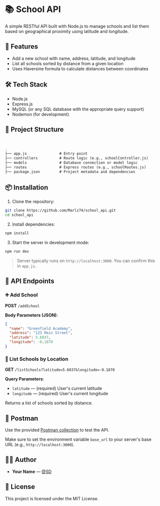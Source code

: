 # 📚 School API

A simple RESTful API built with Node.js to manage schools and list them based on geographical proximity using latitude and longitude.

## 🚀 Features

- Add a new school with name, address, latitude, and longitude
- List all schools sorted by distance from a given location
- Uses Haversine formula to calculate distances between coordinates

## 🛠️ Tech Stack

- Node.js
- Express.js
- MySQL (or any SQL database with the appropriate query support)
- Nodemon (for development)

## 📁 Project Structure

```markdown


.
├── app.js               # Entry point
├── controllers          # Route logic (e.g., schoolController.js)
├── models               # Database connection or model logic
├── routes               # Express routes (e.g., schoolRoutes.js)
├── package.json         # Project metadata and dependencies

````

## 📦 Installation

1. Clone the repository:

```bash
git clone https://github.com/Marlz74/school_api.git
cd school_api
````

2. Install dependencies:

```bash
npm install
```

3. Start the server in development mode:

```bash
npm run dev
```

> Server typically runs on `http://localhost:3000`. You can confirm this in `app.js`.

## 🧪 API Endpoints

### ➕ Add School

**POST** `/addSchool`

**Body Parameters (JSON)**:

```json
{
  "name": "Greenfield Academy",
  "address": "123 Main Street",
  "latitude": 5.6037,
  "longitude": -0.1870
}
```

### 📍 List Schools by Location

**GET** `/listSchools?latitude=5.6037&longitude=-0.1870`

**Query Parameters**:

- `latitude` — (required) User's current latitude
- `longitude` — (required) User's current longitude

Returns a list of schools sorted by distance.

## 🧪 Postman

Use the provided [Postman collection](./School%20API%20Collection.json) to test the API.

Make sure to set the environment variable `base_url` to your server's base URL (e.g., `http://localhost:3000`).

## 👨‍💻 Author 

- **Your Name** — [@SD](https://github.com/Marlz74)

## 📝 License

This project is licensed under the MIT License.
